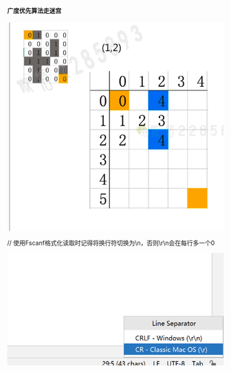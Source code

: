 #### 广度优先算法走迷宫

![image-20230206154558161](image/迷宫.png)



// 使用Fscanf格式化读取时记得将换行符切换为\n，否则\r\n会在每行多一个0

![读取文件问题](image/读取文件问题)